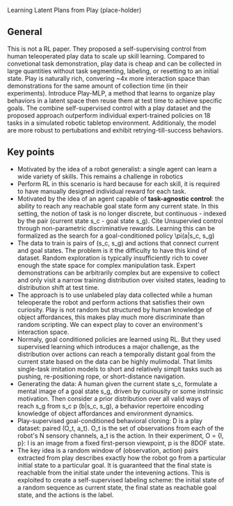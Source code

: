 Learning Latent Plans from Play (place-holder)

## General
This is not a RL paper. They proposed a self-supervising control from human teleoperated play data to scale up skill learning. 
Compared to convetional task demonstration, play data is cheap and can be collected in large quantities without task segmenting, labeling, or resetting to an initial state. Play is naturally rich, convering ~4x more interaction space than demonstrations for the same amount of collection time (in their experiments). Introduce Play-MLP, a method that learns to organize play behaviors in a latent space then reuse them at test time to achieve specific goals. The combine self-supervised control with a play dataset and the proposed approach outperform individual expert-trained policies on 18 tasks in a simulated robotic tabletop environment. Additionaly, the model are more robust to pertubations and exhibit retrying-till-success behaviors.

## Key points
- Motivated by the idea of a robot generalist: a single agent can learn a wide variety of skills. This remains a challenge in robotics
- Perform RL in this scenario is hard because for each skill, it is required to have manually designed individual reward for each task. 
- Motivated by the idea of an agent capable of __task-agnostic control__: the ability to reach any reachable goal state form any current state. In this setting, the notion of task is no longer discrete, but continuous - indexed by the pair (current state s_c - goal state s_g). Cite Unsupervied control through non-parametric discriminative rewards. Learning this can be formalized as the search for a goal-conditioned policy \pi(a|s_c, s_g)
- The data to train is pairs of (s_c, s_g) and actions that connect current and goal states. The problem is it the difficulty to have this kind of dataset. Random exploration is typically insufficiently rich to cover enough the state space for complex manipulation task. Expert demonstrations can be arbitrarily complex but are expensive to collect and only visit a narrow training distribution over visited states, leading to distribution shift at test time. 
- The approach is to use unlabeled play data collected while a human teleoperate the robot and perform actions that satisfies their own curiosity. Play is not random but structured by human knowledge of object affordances, this makes play much more discriminate than random scripting. We can expect play to cover an environment's interaction space. 
- Normaly, goal conditioned policies are learned using RL. But they used supervised learning which introduces a major challenge, as the distribution over actions can reach a temporally distant goal from the current state based on the data can be highly mulimodal. That limits single-task imitation models to short and relatively simplt tasks such as pushing, re-positioning rope, or short-distance navigation. 
- Generating the data: A human given the current state s_c, formulate a mental image of a goal state s_g, driven by curiousity or some instrinsic motivation. Then consider a prior distribution over all valid ways of reach s_g from s_c p (b|s_c, s_g), a behavior repertoire encoding knowledge of object affordances and environment dynamics. 
- Play-supervised goal-conditioned behavioral cloning: D is a play dataset: paired (O_t, a_t). O_t is the set of observations from each of the robot's N sensory channels, a_t is the action. In their experiment, O = {I, p}: I is an image from a fixed first-person viewpoint, p is the 8DOF state. 
- The key idea is a random window of (observation, action) pairs extracted from play describes exactly how the robot go from a particular initial state to a particular goal. It is guaranteed that the final state is reachable from the initial state under the intevening actions. This is exploited to create a self-supervised labeling scheme: the initial state of a random sequence as current state, the final state as reachable goal state, and the actions is the label.
